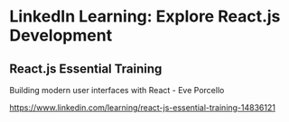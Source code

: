 # LinkedIn Learning: Explore React.js Development

## React.js Essential Training
Building modern user interfaces with React - Eve Porcello

https://www.linkedin.com/learning/react-js-essential-training-14836121
